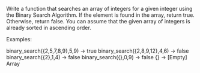 Write a function that searches an array of integers for a given integer using the Binary Search Algorithm.
If the element is found in the array, return true. Otherwise, return false.
You can assume that the given array of integers is already sorted in ascending order.

Examples:

binary_search({2,5,7,8,9},5,9) -> true
binary_search({2,8,9,12},4,6) -> false
binary_search({2},1,4) -> false
binary_search({},0,9) -> false
{} -> [Empty] Array